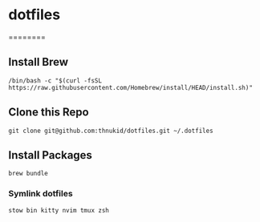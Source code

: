 # dotfiles

========

## Install Brew

```
/bin/bash -c "$(curl -fsSL https://raw.githubusercontent.com/Homebrew/install/HEAD/install.sh)"
```

## Clone this Repo

```
git clone git@github.com:thnukid/dotfiles.git ~/.dotfiles
```

## Install Packages

```
brew bundle
```

### Symlink dotfiles

```
stow bin kitty nvim tmux zsh
```
